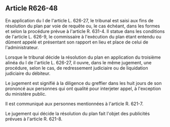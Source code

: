 Article R626-48
----
En application du I de l'article L. 626-27, le tribunal est saisi aux fins de
résolution du plan par voie de requête ou, le cas échéant, dans les formes et
selon la procédure prévue à l'article R. 631-4. Il statue dans les conditions de
l'article L. 626-9, le commissaire à l'exécution du plan étant entendu ou dûment
appelé et présentant son rapport en lieu et place de celui de l'administrateur.

Lorsque le tribunal décide la résolution du plan en application du troisième
alinéa du I de l'article L. 626-27, il ouvre, dans le même jugement, une
procédure, selon le cas, de redressement judiciaire ou de liquidation judiciaire
du débiteur.

Le jugement est signifié à la diligence du greffier dans les huit jours de son
prononcé aux personnes qui ont qualité pour interjeter appel, à l'exception du
ministère public.

Il est communiqué aux personnes mentionnées à l'article R. 621-7.

Le jugement qui décide la résolution du plan fait l'objet des publicités prévues
à l'article R. 621-8.
